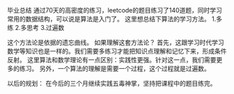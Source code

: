 毕业总结
通过70天的高密度的练习，leetcode的题目练习了140道题，同时学习常用的数据结构，可以说是算法是入门了。
这里想总结下算法的学习方法。
1.多练
2.多思考
3.过遍数

这个方法论是依据的遗忘曲线。
如果理解这套方法论？
首先，这跟学习时代学习数学等知识也是一样的。我们需要多练习才能把知识点理解和记忆下来，形成条件反射。
这里算法和数学理论有一点区别：实践性更强。针对这一点，我们需要更多的练习。
另外，一个算法的理解是需要一个过程，这个过程就是过遍数。

以后的规划：
在今后的三个月继续实践五毒神掌，坚持把课程中的题目练完。